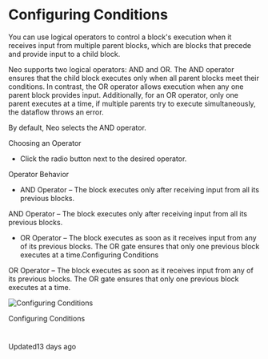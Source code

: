 # Configuring Conditions

You can use logical operators to control a block's execution when it receives input from multiple parent blocks, which are blocks that precede and provide input to a child block.

Neo supports two logical operators: AND and OR. The AND operator ensures that the child block executes only when all parent blocks meet their conditions. In contrast, the OR operator allows execution when any one parent block provides input.  Additionally, for an OR operator,  only one parent executes at a time, if multiple parents try to execute simultaneously, the dataflow throws an error.

By default, Neo selects the AND operator.

Choosing an Operator

- Click the radio button next to the desired operator.

Operator Behavior

- AND Operator – The block executes only after receiving input from all its previous blocks.

AND Operator – The block executes only after receiving input from all its previous blocks.

- OR Operator – The block executes as soon as it receives input from any of its previous blocks. The OR gate ensures that only one previous block executes at a time.Configuring Conditions

OR Operator – The block executes as soon as it receives input from any of its previous blocks. The OR gate ensures that only one previous block executes at a time.

![Configuring Conditions](https://files.readme.io/dda0e0f1e86b266d045da38cd282c5b5c4e6ce5c8c806f2bd6084f6c206e445f-image.png)

Configuring Conditions

# 

Updated13 days ago